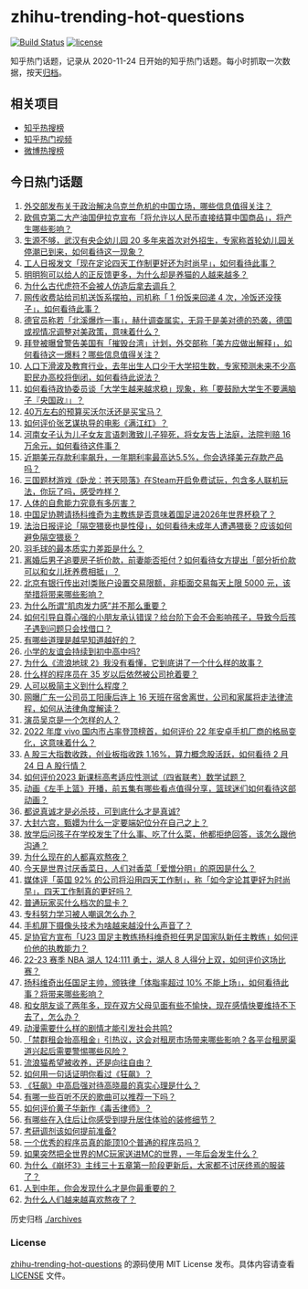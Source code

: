 # zhihu-trending-hot-questions

[![Build Status](https://github.com/justjavac/zhihu-trending-hot-questions/workflows/ci/badge.svg?branch=master)](https://github.com/justjavac/zhihu-trending-hot-questions/actions)
[![license](https://img.shields.io/github/license/justjavac/zhihu-trending-hot-questions)](https://github.com/justjavac/zhihu-trending-hot-questions/blob/master/LICENSE)

知乎热门话题，记录从 2020-11-24
日开始的知乎热门话题。每小时抓取一次数据，按天[归档](./archives)。

## 相关项目

- [知乎热搜榜](https://github.com/justjavac/zhihu-trending-top-search)
- [知乎热门视频](https://github.com/justjavac/zhihu-trending-hot-video)
- [微博热搜榜](https://github.com/justjavac/weibo-trending-hot-search)

## 今日热门话题

<!-- BEGIN -->
<!-- 最后更新时间 Sat Feb 25 2023 02:07:07 GMT+0800 (China Standard Time) -->

1. [外交部发布关于政治解决乌克兰危机的中国立场，哪些信息值得关注？](https://www.zhihu.com/question/585943149)
1. [欧佩克第二大产油国伊拉克宣布「将允许以人民币直接结算中国商品」，将产生哪些影响？](https://www.zhihu.com/question/585782277)
1. [生源不够，武汉有央企幼儿园 20 多年来首次对外招生，专家称首轮幼儿园关停潮已到来，如何看待这一现象？](https://www.zhihu.com/question/585981425)
1. [工人日报发文「现在定论四天工作制更好还为时尚早」，如何看待此事？](https://www.zhihu.com/question/585954574)
1. [明明狗可以给人的正反馈更多，为什么却是养猫的人越来越多？](https://www.zhihu.com/question/584320891)
1. [为什么古代虎符不会被人仿造后拿去调兵？](https://www.zhihu.com/question/327691427)
1. [网传收费站给司机送饭系摆拍，司机称「 1 份饭来回递 4 次，冷饭还没筷子」，如何看待此事？](https://www.zhihu.com/question/585757589)
1. [德官员称若「北溪爆炸一事」，赫什调查属实，无异于是美对德的恐袭，德国或视情况调整对美政策，意味着什么？](https://www.zhihu.com/question/585982592)
1. [拜登被曝曾警告美国有「摧毁台湾」计划，外交部称「美方应做出解释」，如何看待这一爆料？哪些信息值得关注？](https://www.zhihu.com/question/586002490)
1. [人口下滑波及教育行业，去年出生人口少于大学招生数，专家预测未来不少高职民办高校将倒闭，如何看待此说法？](https://www.zhihu.com/question/585808029)
1. [如何看待政协委员谈「大学生越来越求稳」现象，称「要鼓励大学生不要满脑子『央国政』」？](https://www.zhihu.com/question/585976810)
1. [40万左右的预算买沃尔沃还是买宝马？](https://www.zhihu.com/question/579214592)
1. [如何评价张艺谋执导的电影《满江红》？](https://www.zhihu.com/question/578628171)
1. [河南女子认为儿子女友言语刺激致儿子猝死，将女友告上法庭，法院判赔 16 万余元，如何看待这件事？](https://www.zhihu.com/question/585975404)
1. [近期美元存款利率飙升，一年期利率最高达5.5%，你会选择美元存款产品吗？](https://www.zhihu.com/question/585845982)
1. [三国题材游戏《卧龙：苍天陨落》在Steam开启免费试玩，包含多人联机玩法，你玩了吗，感受咋样？](https://www.zhihu.com/question/586009782)
1. [人体的自愈能力究竟有多厉害？](https://www.zhihu.com/question/30092580)
1. [中国足协聘请扬科维奇为主教练是否意味着国足进2026年世界杯稳了？](https://www.zhihu.com/question/586008163)
1. [法治日报评论「隔空猥亵也是性侵」，如何看待未成年人遭遇猥亵？应该如何避免隔空猥亵？](https://www.zhihu.com/question/585980972)
1. [羽毛球的最本质实力差距是什么？](https://www.zhihu.com/question/585571829)
1. [离婚后男子追要房子折价款，前妻能否拒付？如何看待女方提出「部分折价款可以和女儿抚养费相抵」？](https://www.zhihu.com/question/585859390)
1. [北京有银行传出对Ⅰ类账户设置交易限额，非柜面交易每天上限 5000 元，该举措将带来哪些影响？](https://www.zhihu.com/question/585960814)
1. [为什么所谓“肌肉发力感”并不那么重要？](https://www.zhihu.com/question/585911602)
1. [如何引导自尊心强的小朋友承认错误？给台阶下会不会影响孩子，导致今后孩子遇到问题只会找借口？](https://www.zhihu.com/question/585313965)
1. [有哪些道理是越早知道越好的？](https://www.zhihu.com/question/577652264)
1. [小学的友谊会持续到初中高中吗?](https://www.zhihu.com/question/580179189)
1. [为什么《流浪地球 2》我没有看懂，它到底讲了一个什么样的故事？](https://www.zhihu.com/question/580060009)
1. [什么样的程序员在 35 岁以后依然被公司抢着要？](https://www.zhihu.com/question/437925439)
1. [人可以极简主义到什么程度？](https://www.zhihu.com/question/313020218)
1. [网曝广东一公司员工阳康后连上 16 天班在宿舍离世，公司和家属将走法律流程，如何从法律角度解读？](https://www.zhihu.com/question/585536262)
1. [演员吴京是一个怎样的人？](https://www.zhihu.com/question/21011524)
1. [2022 年度 vivo 国内市占率登顶榜首，如何评价 22 年安卓手机厂商的格局变化，这意味着什么？](https://www.zhihu.com/question/585958722)
1. [A 股三大指数收跌，创业板指收跌 1.16%，算力概念股活跃，如何看待 2 月 24 日 A 股行情？](https://www.zhihu.com/question/585954965)
1. [如何评价2023 新课标高考适应性测试（四省联考）数学试题？](https://www.zhihu.com/question/585809396)
1. [动画《左手上篮》开播，前五集有哪些看点值得分享，篮球迷们如何看待这部动画？](https://www.zhihu.com/question/581850411)
1. [都说真诚才是必杀技，可到底什么才是真诚?](https://www.zhihu.com/question/575131973)
1. [大封六宫，甄嬛为什么一定要端妃位分在自己之上？](https://www.zhihu.com/question/584322647)
1. [放学后问孩子在学校发生了什么事、吃了什么菜，他都拒绝回答，该怎么跟他沟通？](https://www.zhihu.com/question/583827721)
1. [为什么现在的人都喜欢熬夜？](https://www.zhihu.com/question/580797701)
1. [今天是世界讨厌香菜日，人们对香菜「爱憎分明」的原因是什么？](https://www.zhihu.com/question/585963565)
1. [媒体评「英国 92% 的公司将沿用四天工作制」，称「如今定论其更好为时尚早」，四天工作制真的更好吗？](https://www.zhihu.com/question/585952280)
1. [普通玩家买什么档次的显卡？](https://www.zhihu.com/question/432710141)
1. [专科努力学习被人嘲讽怎么办？](https://www.zhihu.com/question/584383149)
1. [手机屏下摄像头技术为啥越来越没什么声音了？](https://www.zhihu.com/question/585307762)
1. [足协官方宣布「U23 国足主教练扬科维奇担任男足国家队新任主教练」如何评价他的执教能力？](https://www.zhihu.com/question/586005683)
1. [22-23 赛季 NBA 湖人 124:111 勇士，湖人 8 人得分上双，如何评价这场比赛？](https://www.zhihu.com/question/585949207)
1. [扬科维奇出任国足主帅，颁铁律「体脂率超过 10% 不能上场」，如何看待此事？将带来哪些影响？](https://www.zhihu.com/question/586029732)
1. [和女朋友谈了两年多，现在双方父母见面有些不愉快，现在感情快要维持不下去了，怎么办？](https://www.zhihu.com/question/582959268)
1. [动漫需要什么样的剧情才能引发社会共鸣?](https://www.zhihu.com/question/585762203)
1. [「禁群租会抬高租金」引热议，这会对租房市场带来哪些影响？各平台租房渠道兴起后需要警惕哪些风险？](https://www.zhihu.com/question/585784402)
1. [流浪猫希望被收养，还是向往自由？](https://www.zhihu.com/question/362140765)
1. [如何用一句话证明你看过《狂飙》？](https://www.zhihu.com/question/582710805)
1. [《狂飙》中高启强对待高晓晨的真实心理是什么？](https://www.zhihu.com/question/581919894)
1. [有哪一些百听不厌的歌曲可以推荐一下吗？](https://www.zhihu.com/question/585863317)
1. [如何评价黄子华新作《毒舌律师》？](https://www.zhihu.com/question/559083805)
1. [有哪些在入住后让你感受到提升居住体验的装修细节？](https://www.zhihu.com/question/585164268)
1. [考研调剂该如何提前准备?](https://www.zhihu.com/question/512464916)
1. [一个优秀的程序员真的能顶10个普通的程序员吗？](https://www.zhihu.com/question/32240311)
1. [如果突然把全世界的MC玩家送进MC的世界，一年后会发生什么？](https://www.zhihu.com/question/569325886)
1. [为什么《崩坏3》主线三十五章第一阶段更新后，大家都不讨厌终焉的服装了？](https://www.zhihu.com/question/585470658)
1. [人到中年，你会发现什么才是你最重要的？](https://www.zhihu.com/question/585741193)
1. [为什么人们越来越喜欢熬夜了？](https://www.zhihu.com/question/578277952)

<!-- END -->

历史归档 [./archives](./archives)

### License

[zhihu-trending-hot-questions](https://github.com/justjavac/zhihu-trending-hot-questions)
的源码使用 MIT License 发布。具体内容请查看 [LICENSE](./LICENSE) 文件。
